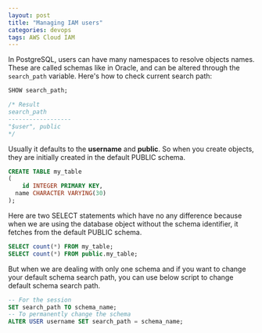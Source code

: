 ```yaml
---
layout: post
title: "Managing IAM users"
categories: devops
tags: AWS Cloud IAM
---
```


In PostgreSQL, users can have many namespaces to resolve objects names. These are called schemas like in Oracle, and can be altered through the `search_path` variable. Here's how to check current search path:

```sql
SHOW search_path;

/* Result
search_path
------------------
"$user", public
*/
```

Usually it defaults to the **username** and **public**.
So when you create objects, they are initially created in the default PUBLIC schema.
```sql
CREATE TABLE my_table
(
	id INTEGER PRIMARY KEY,
  name CHARACTER VARYING(30)
);
```

Here are two SELECT statements which have no any difference because when we are using the database object without the schema identifier, it fetches from the default PUBLIC schema.

```sql
SELECT count(*) FROM my_table;
SELECT count(*) FROM public.my_table;
```

But when we are dealing with only one schema and if you want to change your default schema search path, you can use below script to change default schema search path.

```sql
-- For the session
SET search_path TO schema_name;
-- To permanently change the schema
ALTER USER username SET search_path = schema_name;
```
